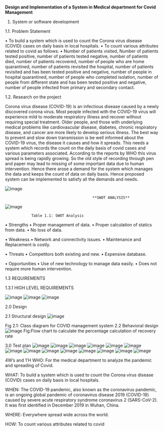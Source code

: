 **Design and Implementation of a System in Medical department for Covid Management**

1.  System or software development

1.1.	Problem Statement

•	To build a system which is used to count the Corona virus disease (COVID) cases on daily basis in local hospitals.
•	To count various attributes related to covid as follows:
•	Number of patients visited, Number of patients tested positive, number of patients tested negative, number of patients died, number of patients recovered, number of people who are home quarantined, number of patients revisited the hospital, number of patients revisited and has been tested positive and negative, number of people in hospital quarantined, number of people who completed isolation, number of people from different state and has been tested positive and negative, number of people infected from primary and secondary contact.

1.2.   Research on the project

Corona virus disease (COVID-19) is an infectious disease caused by a newly discovered corona virus.
Most people infected with the COVID-19 virus will experience mild to moderate respiratory illness and recover without requiring special treatment.  Older people, and those with underlying medical problems like cardiovascular disease, diabetes, chronic respiratory disease, and cancer are more likely to develop serious illness.
The best way to prevent and slow down transmission is be well informed about the COVID-19 virus, the disease it causes and how it spreads. This needs a system which records the count on the daily basis of covid cases and various parameters associated.
According to the reports by WHO this virus spread is being rapidly growing. So the old style of recording through pen and paper may lead to missing of some important data due to human intervention. Hence there arose a demand for the system which manages the data and keeps the count of data on daily basis. 
Hence proposed system can be implemented to satisfy all the demands and needs.

![image](https://user-images.githubusercontent.com/80674639/114138770-bbe62e00-992b-11eb-84ce-d7115348c9ce.png)

                                            **SWOT ANALYSIS**
![image](https://user-images.githubusercontent.com/80674639/114140993-a7576500-992e-11eb-911f-8ab8618018b3.png)



				Table 1.1: SWOT Analysis
	
•	Strengths
•	Proper management of data.
•	Proper calculation of statics from data.
•	No loss of data.	

•	Weakness
•	Network and connectivity issues.
•	Maintenance	and Replacement is costly.

•	Threats
•	Competitors both existing and new.
•	Expensive database.

•	Opportunities
•	Use of new technology to manage data easily.
•	Does not require more human intervention.

1.3	REQUIREMENTS

1.3.1	HIGH LEVEL REQUIREMENTS

![image](https://user-images.githubusercontent.com/80674639/114142136-2731ff00-9930-11eb-8822-779dcd8961a3.png)
![image](https://user-images.githubusercontent.com/80674639/114142212-47fa5480-9930-11eb-81d3-a90b56bc3c0a.png)
![image](https://user-images.githubusercontent.com/80674639/114142351-7bd57a00-9930-11eb-80ae-d69080ae56e8.png)

2.0 Design

2.1 Structural design
![image](https://user-images.githubusercontent.com/80674639/114142432-90197700-9930-11eb-8ed3-3e418e9cfa13.png)

Fig 2.1: Class diagram for COVID management system
2.2 Behavioral design
![image](https://user-images.githubusercontent.com/80674639/114142497-a6273780-9930-11eb-99e1-9f6d7d913f31.png)
Fig:Flow chart to calculate the percentage calculation of recovery rate

3.0 Test plan
![image](https://user-images.githubusercontent.com/80674639/114142868-1209a000-9931-11eb-9e10-08070bd519a3.png)
![image](https://user-images.githubusercontent.com/80674639/114143032-43826b80-9931-11eb-9b7a-a858ca5d377a.png)
![image](https://user-images.githubusercontent.com/80674639/114143086-56953b80-9931-11eb-895c-1827f82bda5f.png)
![image](https://user-images.githubusercontent.com/80674639/114143156-69a80b80-9931-11eb-8aed-0de15947d356.png)
![image](https://user-images.githubusercontent.com/80674639/114143207-7af11800-9931-11eb-8786-cc8cbc4e6732.png)
![image](https://user-images.githubusercontent.com/80674639/114143259-8cd2bb00-9931-11eb-9880-e48dca1c1021.png)
![image](https://user-images.githubusercontent.com/80674639/114143329-a7a52f80-9931-11eb-930f-54a9f1485438.png)
![image](https://user-images.githubusercontent.com/80674639/114143450-cc99a280-9931-11eb-89c3-41afd5489472.png)
![image](https://user-images.githubusercontent.com/80674639/114143508-dfac7280-9931-11eb-960c-3c407613a3df.png)
![image](https://user-images.githubusercontent.com/80674639/114143563-f18e1580-9931-11eb-971a-7d08edd1e60e.png)
![image](https://user-images.githubusercontent.com/80674639/114143660-0b2f5d00-9932-11eb-9e0f-2165e62a9d6b.png)
![image](https://user-images.githubusercontent.com/80674639/114143722-1e422d00-9932-11eb-9818-c43604d2aa1f.png)
![image](https://user-images.githubusercontent.com/80674639/114143788-2ef2a300-9932-11eb-89df-4186bc1268b2.png)
![image](https://user-images.githubusercontent.com/80674639/114143850-4762bd80-9932-11eb-8f7a-410313a0726b.png)

4W’s and 1’H
WHO:  For the medical department to analyze the pandemic  and spreading of Covid.

 WHAT: To build a system which is used to count the Corona     virus disease (COVID) cases on daily basis in local hospitals.
 
WHEN: The COVID-19 pandemic, also known as the coronavirus pandemic, is an ongoing global pandemic of coronavirus disease 2019 (COVID-19) caused by severe acute respiratory syndrome coronavirus 2 (SARS-CoV-2). It was first identified in December 2019 in Wuhan, China.

WHERE: Everywhere spread wide across the world.

HOW: To count various attributes related to covid
